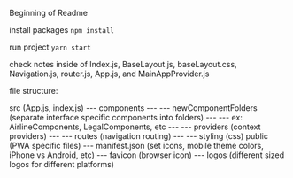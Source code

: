 Beginning of Readme 

install packages
```npm install```

run project
```yarn start```


check notes inside of Index.js, BaseLayout.js, baseLayout.css, Navigation.js, router.js, App.js, and MainAppProvider.js

file structure:

src (App.js, index.js)
--- components
--- --- newComponentFolders (separate interface specific components into folders)
--- --- ex: AirlineComponents, LegalComponents, etc
--- --- providers (context providers)
--- --- routes (navigation routing)
--- --- styling (css)
public (PWA specific files)
--- manifest.json (set icons, mobile theme colors, iPhone vs Android, etc)
--- favicon (browser icon)
--- logos (different sized logos for different platforms)
